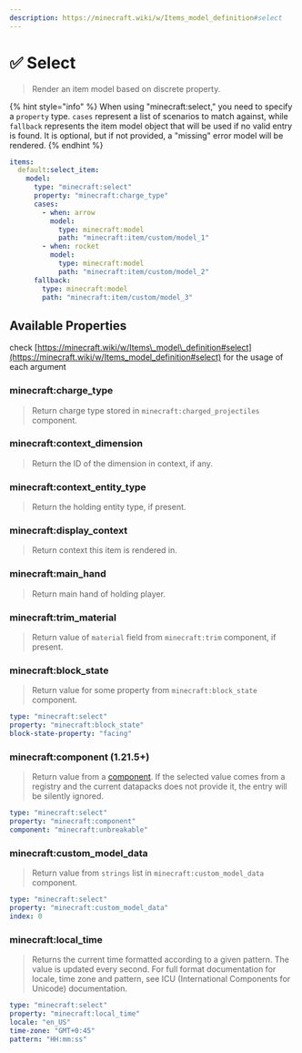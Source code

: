 ```yaml
---
description: https://minecraft.wiki/w/Items_model_definition#select
---
```


# ✅ Select

> Render an item model based on discrete property.

{% hint style="info" %}
When using "minecraft:select," you need to specify a `property` type. `cases` represent a list of scenarios to match against, while `fallback` represents the item model object that will be used if no valid entry is found. It is optional, but if not provided, a "missing" error model will be rendered.
{% endhint %}

```yaml
items:
  default:select_item:
    model:
      type: "minecraft:select"
      property: "minecraft:charge_type"
      cases:
        - when: arrow
          model:
            type: minecraft:model
            path: "minecraft:item/custom/model_1"
        - when: rocket
          model:
            type: minecraft:model
            path: "minecraft:item/custom/model_2"
      fallback:
        type: minecraft:model
        path: "minecraft:item/custom/model_3"
```

## Available Properties

check [https://minecraft.wiki/w/Items\_model\_definition#select](https://minecraft.wiki/w/Items_model_definition#select) for the usage of each argument

### minecraft:**charge\_type**

> Return charge type stored in `minecraft:charged_projectiles` component.

### minecraft:**context\_dimension**

> Return the ID of the dimension in context, if any.

### minecraft:**context\_entity\_type**

> Return the holding entity type, if present.

### minecraft:**display\_context**

> Return context this item is rendered in.

### minecraft:**main\_hand**

> Return main hand of holding player.

### minecraft:**trim\_material**

> Return value of `material` field from `minecraft:trim` component, if present.

### minecraft:**block\_state**

> Return value for some property from `minecraft:block_state` component.

```yaml
type: "minecraft:select"
property: "minecraft:block_state"
block-state-property: "facing"
```

### minecraft:**component (1.21.5+)**

> Return value from a [component](https://minecraft.wiki/w/Data_component_format). If the selected value comes from a registry and the current datapacks does not provide it, the entry will be silently ignored.

```yaml
type: "minecraft:select"
property: "minecraft:component"
component: "minecraft:unbreakable"
```

### minecraft:**custom\_model\_data**

> Return value from `strings` list in `minecraft:custom_model_data` component.

```yaml
type: "minecraft:select"
property: "minecraft:custom_model_data"
index: 0
```

### minecraft:**local\_time**

> Returns the current time formatted according to a given pattern. The value is updated every second. For full format documentation for locale, time zone and pattern, see ICU (International Components for Unicode) documentation.

```yaml
type: "minecraft:select"
property: "minecraft:local_time"
locale: "en_US"
time-zone: "GMT+0:45"
pattern: "HH:mm:ss"
```
